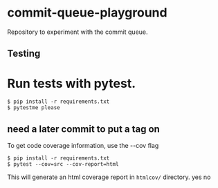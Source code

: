 # commit-queue-playground

Repository to experiment with the commit queue.

## Testing

# Run tests with pytest.

```
$ pip install -r requirements.txt
$ pytestme please
```

## need a later commit to put a tag on

To get code coverage information, use the --cov flag

```
$ pip install -r requirements.txt
$ pytest --cov=src --cov-report=html
```

This will generate an html coverage report in `htmlcov/` directory.
yes
no
